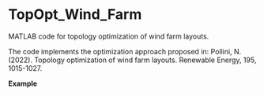 # TopOpt_Wind_Farm   

MATLAB code for topology optimization of wind farm layouts.   

The code implements the optimization approach proposed in: Pollini, N. (2022). Topology optimization of wind farm layouts. Renewable Energy, 195, 1015-1027.   

<b>Example</b>
